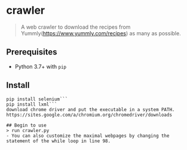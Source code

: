 # crawler
> A web crawler to download the recipes from Yummly(https://www.yummly.com/recipes) as many as possible.

## Prerequisites
- Python 3.7+ with `pip`

## Install
```pip install beautifulsoup4
pip install selenium```
pip install lxml```
download chrome driver and put the executable in a system PATH. 
https://sites.google.com/a/chromium.org/chromedriver/downloads

## Begin to use
> run crawler.py
- You can also customize the maximal webpages by changing the statement of the while loop in line 98.
